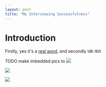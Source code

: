 ```yaml
---
layout: post
title: "My Interviewing Successfulness"
---
```


# Introduction

Firstly, yes it's a [real word](https://www.thefreedictionary.com/successfulness), and secondly idk tbh

TODO make imbedded pics to
![]({{site.baseurl}}/assets/2021-02-01-my-interviewing-successfulness/2016-intership-applications.png)

![]({{site.baseurl}}/assets/2021-02-01-my-interviewing-successfulness/2017-new-grad-job-hunt.png)

![]({{site.baseurl}}/assets/2021-02-01-my-interviewing-successfulness/2020-job-search.png)